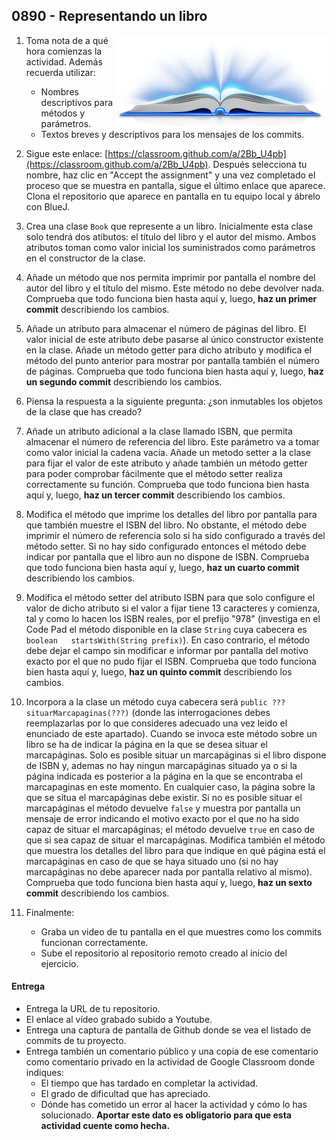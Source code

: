 ## 0890 - Representando un libro 

<img align="right" src="0890.jpg">

1. Toma nota de a qué hora comienzas la actividad. Además recuerda utilizar:
   * Nombres descriptivos para métodos y parámetros.
   * Textos breves y descriptivos para los mensajes de los commits.
   
2. Sigue este enlace: [https://classroom.github.com/a/2Bb_U4pb](https://classroom.github.com/a/2Bb_U4pb). Después selecciona tu nombre, haz clic en "Accept the assignment" y una vez completado el proceso que se muestra en pantalla, sigue el último enlace que aparece. Clona el repositorio que aparece en pantalla en tu equipo local y ábrelo con BlueJ.

3. Crea una clase `Book` que represente a un libro. Inicialmente esta clase solo tendrá dos atibutos: el título del libro y el autor del mismo. Ambos atributos toman como valor inicial los suministrados como parámetros en el constructor de la clase.

4. Añade un método que nos permita imprimir por pantalla el nombre del autor del libro y el título del mismo. Este método no debe devolver nada. Comprueba que todo funciona bien hasta aquí y, luego, __haz un primer commit__ describiendo los cambios.

5. Añade un atributo para almacenar el número de páginas del libro. El valor inicial de este atributo debe pasarse al único constructor existente en la clase. Añade un método getter para dicho atributo y modifica el método del punto anterior para mostrar por pantalla también el número de páginas. Comprueba que todo funciona bien hasta aquí y, luego, __haz un segundo commit__ describiendo los cambios.

6. Piensa la respuesta a la siguiente pregunta: ¿son inmutables los objetos de la clase que has creado?

7. Añade un atributo adicional a la clase llamado ISBN, que permita almacenar el número de referencia del libro. Este parámetro va a tomar como valor inicial la cadena vacía. Añade un metodo setter a la clase para fijar el valor de este atributo y añade también un método getter para poder comprobar fácilmente que el método setter realiza correctamente su función. Comprueba que todo funciona bien hasta aquí y, luego, __haz un tercer commit__ describiendo los cambios.

8. Modifica el método que imprime los detalles del libro por pantalla para que también muestre el ISBN del libro. No obstante, el método debe imprimir el número de referencia solo si ha sido configurado a través del método setter. Si no hay sido configurado entonces el método debe indicar por pantalla que el libro aun no dispone de ISBN. Comprueba que todo funciona bien hasta aquí y, luego, __haz un cuarto commit__ describiendo los cambios.

9. Modifica el método setter del atributo ISBN para que solo configure el valor de dicho atributo si el valor a fijar tiene 13 caracteres y comienza, tal y como lo hacen los ISBN reales, por el prefijo "978" (investiga en el Code Pad el método disponible en la clase `String` cuya cabecera es `boolean	startsWith(String prefix)`). En caso contrario, el método debe dejar el campo sin modificar e informar por pantalla del motivo exacto por el que no pudo fijar el ISBN. Comprueba que todo funciona bien hasta aquí y, luego, __haz un quinto commit__ describiendo los cambios.

10. Incorpora a la clase un método cuya cabecera será `public ??? situarMarcapaginas(???)` (donde las interrogaciones debes reemplazarlas por lo que consideres adecuado una vez leido el enunciado de este apartado). Cuando se invoca este método sobre un libro se ha de indicar la página en la que se desea situar el marcapáginas. Solo es posible situar un marcapáginas si el libro dispone de ISBN y, ademas no hay ningun marcapáginas situado ya o si la página indicada es posterior a la página en la que se encontraba el marcapaginas en este momento. En cualquier caso, la página sobre la que se situa el marcapáginas debe existir. Si no es posible situar el marcapáginas el método devuelve `false` y muestra por pantalla un mensaje de error indicando el motivo exacto por el que no ha sido capaz de situar el marcapáginas; el método devuelve `true` en caso de que si sea capaz de situar el marcapáginas. Modifica también el método que muestra los detalles del libro para que indique en qué página está el marcapáginas en caso de que se haya situado uno (si no hay marcapáginas no debe aparecer nada por pantalla relativo al mismo). Comprueba que todo funciona bien hasta aquí y, luego, __haz un sexto commit__ describiendo los cambios.

6. Finalmente:
    - Graba un video de tu pantalla en el que muestres como los commits funcionan correctamente.
    - Sube el repositorio al repositorio remoto creado al inicio del ejercicio.

#### Entrega

* Entrega la URL de tu repositorio.
* El enlace al vídeo grabado subido a Youtube.
* Entrega una captura de pantalla de Github donde se vea el listado de commits de tu proyecto.
* Entrega también un comentario público y una copia de ese comentario como comentario privado en la actividad de Google Classroom donde indiques:
    - El tiempo que has tardado en completar la actividad.
    - El grado de dificultad que has apreciado.
    - Dónde has cometido un error al hacer la actividad y cómo lo has solucionado. **Aportar este dato es obligatorio para que esta actividad cuente como hecha.**
